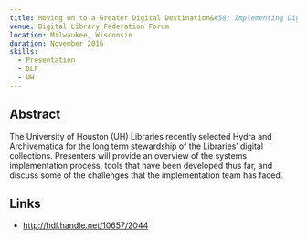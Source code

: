 ```yaml
---
title: Moving On to a Greater Digital Destination&#58; Implementing Digital Asset Management and Preservation Systems at UH Libraries
venue: Digital Library Federation Forum
location: Milwaukee, Wisconsin
duration: November 2016
skills:
  - Presentation
  - DLF
  - UH
---
```


Abstract
-------

The University of Houston (UH) Libraries recently selected Hydra and Archivematica for the long term stewardship of the Libraries’ digital collections. Presenters will provide an overview of the systems implementation process, tools that have been developed thus far, and discuss some of the challenges that the implementation team has faced.


Links
----------

* <http://hdl.handle.net/10657/2044>
